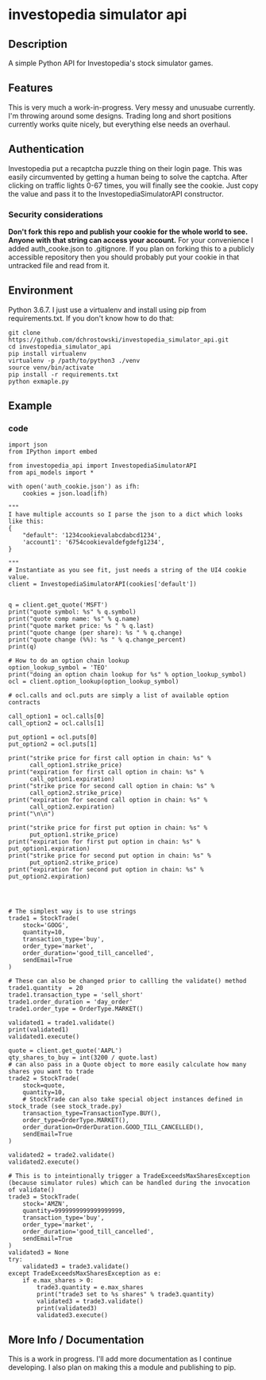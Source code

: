 # investopedia simulator api

## Description
A simple Python API for Investopedia's stock simulator games.  

## Features
This is very much a work-in-progress. Very messy and unusuabe currently. I'm throwing around some designs. Trading long and short positions currently works quite nicely, but everything else needs an overhaul.

## Authentication
Investopedia put a recaptcha puzzle thing on their login page.  This was easily circumvented by getting a human being to solve the captcha. After clicking on traffic lights 0-67 times, you will finally see the cookie.  Just copy the value and pass it to the InvestopediaSimulatorAPI constructor. 
### Security considerations
**Don't fork this repo and publish your cookie for the whole world to see.  Anyone with that string can access your account.**  For your convenience I added auth_cooke.json to .gitignore.  If you plan on forking this to a publicly accessible repository then you should probably put your cookie in that untracked file and read from it.

## Environment
Python 3.6.7.  I just use a virtualenv and install using pip from requirements.txt.  If you don't know how to do that:

```
git clone https://github.com/dchrostowski/investopedia_simulator_api.git
cd investopedia_simulator_api
pip install virtualenv
virtualenv -p /path/to/python3 ./venv
source venv/bin/activate
pip install -r requirements.txt
python exmaple.py
```

## Example
### code

```
import json
from IPython import embed

from investopedia_api import InvestopediaSimulatorAPI
from api_models import *

with open('auth_cookie.json') as ifh:
    cookies = json.load(ifh)

"""
I have multiple accounts so I parse the json to a dict which looks like this:
{
    "default": '1234cookievalabcdabcd1234',
    'account1': '6754cookievaldefgdefg1234',
}

"""
# Instantiate as you see fit, just needs a string of the UI4 cookie value.
client = InvestopediaSimulatorAPI(cookies['default'])


q = client.get_quote('MSFT')
print("quote symbol: %s" % q.symbol)
print("quote comp name: %s" % q.name)
print("quote market price: %s " % q.last)
print("quote change (per share): %s " % q.change)
print("quote change (%%): %s " % q.change_percent)
print(q)

# How to do an option chain lookup
option_lookup_symbol = 'TEO'
print("doing an option chain lookup for %s" % option_lookup_symbol)
ocl = client.option_lookup(option_lookup_symbol)

# ocl.calls and ocl.puts are simply a list of available option contracts

call_option1 = ocl.calls[0]
call_option2 = ocl.calls[1]

put_option1 = ocl.puts[0]
put_option2 = ocl.puts[1]

print("strike price for first call option in chain: %s" %
      call_option1.strike_price)
print("expiration for first call option in chain: %s" %
      call_option1.expiration)
print("strike price for second call option in chain: %s" %
      call_option2.strike_price)
print("expiration for second call option in chain: %s" %
      call_option2.expiration)
print("\n\n")

print("strike price for first put option in chain: %s" %
      put_option1.strike_price)
print("expiration for first put option in chain: %s" % put_option1.expiration)
print("strike price for second put option in chain: %s" %
      put_option2.strike_price)
print("expiration for second put option in chain: %s" % put_option2.expiration)




# The simplest way is to use strings
trade1 = StockTrade(
    stock='GOOG',
    quantity=10,
    transaction_type='buy',
    order_type='market',
    order_duration='good_till_cancelled',
    sendEmail=True
)

# These can also be changed prior to callling the validate() method
trade1.quantity  = 20
trade1.transaction_type = 'sell_short'
trade1.order_duration = 'day_order'
trade1.order_type = OrderType.MARKET()

validated1 = trade1.validate()
print(validated1)
validated1.execute()

quote = client.get_quote('AAPL')
qty_shares_to_buy = int(3200 / quote.last)
# can also pass in a Quote object to more easily calculate how many shares you want to trade
trade2 = StockTrade(
    stock=quote, 
    quantity=10,
    # StockTrade can also take special object instances defined in stock_trade (see stock_trade.py)
    transaction_type=TransactionType.BUY(),
    order_type=OrderType.MARKET(),
    order_duration=OrderDuration.GOOD_TILL_CANCELLED(),
    sendEmail=True
)

validated2 = trade2.validate()
validated2.execute()

# This is to inteintionally trigger a TradeExceedsMaxSharesException (because simulator rules) which can be handled during the invocation of validate()
trade3 = StockTrade(
    stock='AMZN',
    quantity=9999999999999999999,
    transaction_type='buy',
    order_type='market',
    order_duration='good_till_cancelled',
    sendEmail=True
)
validated3 = None
try:
    validated3 = trade3.validate()
except TradeExceedsMaxSharesException as e:
    if e.max_shares > 0:
        trade3.quantity = e.max_shares
        print("trade3 set to %s shares" % trade3.quantity)
        validated3 = trade3.validate()
        print(validated3)
        validated3.execute()
```

## More Info / Documentation ##
This is a work in progress.  I'll add more documentation as I continue developing.  I also plan on making this a module and publishing to pip.
